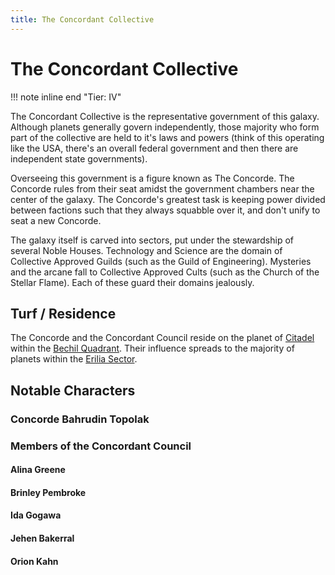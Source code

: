 ```yaml
---
title: The Concordant Collective
---
```


# The Concordant Collective

!!! note inline end "Tier: IV"

The Concordant Collective is the representative government of this galaxy. Although planets generally govern independently, those majority who form part of the collective are held to it's laws and powers (think of this operating like the USA, there's an overall federal government and then there are independent state governments).

Overseeing this government is a figure known as The Concorde. The Concorde rules from their seat amidst the government chambers near the center of the galaxy. The Concorde's greatest task is keeping power divided between factions such that they always squabble over it, and don't unify to seat a new Concorde.

The galaxy itself is carved into sectors, put under the stewardship of several Noble Houses. Technology and Science are the domain of Collective Approved Guilds (such as the Guild of Engineering). Mysteries and the arcane fall to Collective Approved Cults (such as the Church of the Stellar Flame). Each of these guard their domains jealously.

## Turf / Residence

The Concorde and the Concordant Council reside on the planet of [Citadel](/planet/citadel) within the [Bechil Quadrant](/star-system/bechil-quadrant). Their influence spreads to the majority of planets within the [Erilia Sector](/sector/erilia).


## Notable Characters

### Concorde Bahrudin Topolak

### Members of the Concordant Council

#### Alina Greene

#### Brinley Pembroke

#### Ida Gogawa

#### Jehen Bakerral

#### Orion Kahn
